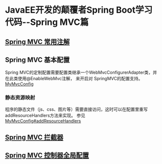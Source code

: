 # JavaEE开发的颠覆者Spring Boot学习代码--Spring MVC篇
## [Spring MVC 常用注解](https://github.com/zhuzilou/spring-learn/tree/master/highlight-springmvc4/src/main/java/cc/lostyouth/spring/highlight_springmvc4/web/ch4_3)

## Spring MVC 基本配置
Spring MVC的定制配置需要配置类继承一个WebMvcConfigurerAdapter类，并在此类使用@EnableWebMvc注解， 来开启对
SpringMVC的配置支持。[MyMvcConfig](https://github.com/zhuzilou/spring-learn/blob/master/highlight-springmvc4/src/main/java/cc/lostyouth/spring/highlight_springmvc4/MyMvcConfig.java)

### 静态资源映射
程序的静态文件（js、css、图片等）需要直接访问，这时可以在配置里重写addResourceHandlers方法来实现。
参见[MyMvcConfig#addResourceHandlers](https://github.com/zhuzilou/spring-learn/blob/master/highlight-springmvc4/src/main/java/cc/lostyouth/spring/highlight_springmvc4/MyMvcConfig.java)

## [Spring MVC 拦截器](https://github.com/zhuzilou/spring-learn/tree/master/highlight-springmvc4/src/main/java/cc/lostyouth/spring/highlight_springmvc4/interceptor)

## [Spring MVC 控制器全局配置](https://github.com/zhuzilou/spring-learn/tree/master/highlight-springmvc4/src/main/java/cc/lostyouth/spring/highlight_springmvc4/advice)